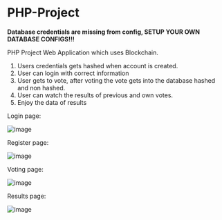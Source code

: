 # PHP-Project
**Database credentials are missing from config, SETUP YOUR OWN DATABASE CONFIGS!!!**

PHP Project Web Application which uses Blockchain.
1. Users credentials gets hashed when account is created.
2. User can login with correct information
3. User gets to vote, after voting the vote gets into the database hashed and non hashed.
4. User can watch the results of previous and own votes.
5. Enjoy the data of results

Login page:

![image](https://github.com/VeetiAuria/PHP-Project/assets/127295067/d617d56b-8660-47e3-9c64-68483a69a2ad)

Register page:

![image](https://github.com/VeetiAuria/PHP-Project/assets/127295067/18a0bae8-efba-4852-8ab8-e55b83a8daef)

Voting page:

![image](https://github.com/VeetiAuria/PHP-Project/assets/127295067/b9ff58a0-eff2-480d-9666-f74b9f3c8679)


Results page:

![image](https://github.com/VeetiAuria/PHP-Project/assets/127295067/28c7b112-716c-4116-8cbd-6c0a0ee342c9)







